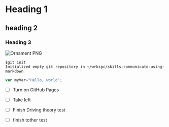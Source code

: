 # Heading 1
## heading 2
### Heading 3
![Ornament PNG](https://encrypted-tbn0.gstatic.com/images?q=tbn:ANd9GcQPBRWGbL2wcidM9wJRxA6TkbGduIcYP4eUtwHweZE6FecwNh3zpjHDrr_KVu8mTZhPjR0&usqp=CAU)
```
$git init
Initialized empty git repository in ~/wrkspc/skills-communicate-using-markdown
```

``` javascript
var myVar="Hello, world";
```
- [ ] Turn on GitHub Pages
- [ ] Take left
- [ ] Finish Driving theory test
- [ ] finish tother test


